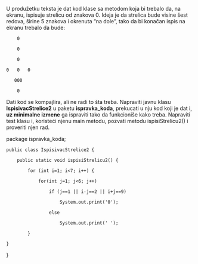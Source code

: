 U produžetku teksta je dat kod klase sa metodom koja bi trebalo da, na ekranu, ispisuje strelicu od znakova
0. Ideja je da strelica bude visine šest redova, širine 5 znakova i okrenuta “na dole”, tako da bi konačan ispis
na ekranu trebalo da bude:

		0

		0
   
		0
   
	0   0	0

	   000
 
		0
Dati kod se kompajlira, ali ne radi to šta treba. Napraviti javnu klasu **IspisivacStrelice2** u paketu
**ispravka_koda**, prekucati u nju kod koji je dat i, __uz minimalne izmene__ ga ispraviti tako da funkcioniše
kako treba. Napraviti test klasu i, koristeći njenu main metodu, pozvati metodu ispisiStrelicu2() i proveriti
njen rad.

package ispravka_koda;

	public class IspisivacStrelice2 {
	
		public static void ispisiStrelicu2() {
		
			for (int i=1; i<7; i++) {
			
				for(int j=1; j<6; j++)
				
					if (j==1 || i-j==2 || i+j==9)
					
						System.out.print('0');
						
					else
					
						System.out.print(' ');
						
			}
			
	}
	
}

